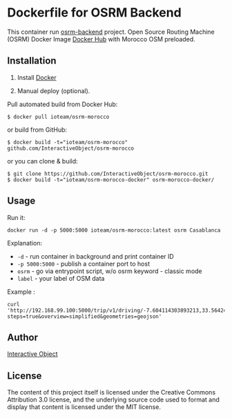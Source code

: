 # Dockerfile for OSRM Backend
This container run [osrm-backend](https://github.com/Project-OSRM/osrm-backend) project.
Open Source Routing Machine (OSRM) Docker Image [Docker Hub](https://hub.docker.com/r/ioteam/osrm-morocco-docker/) with Morocco OSM preloaded.

## Installation

1. Install [Docker](https://www.docker.com/)

2. Manual deploy (optional).

  Pull automated build from Docker Hub:
  ```
  $ docker pull ioteam/osrm-morocco
  ```
  or build from GitHub:
  ```
  $ docker build -t="ioteam/osrm-morocco" github.com/InteractiveObject/osrm-morocco
  ```
  or you can clone & build:  
  ```
  $ git clone https://github.com/InteractiveObject/osrm-morocco.git  
  $ docker build -t="ioteam/osrm-morocco-docker" osrm-morocco-docker/
  ```

## Usage
Run it:  
```
docker run -d -p 5000:5000 ioteam/osrm-morocco:latest osrm Casablanca
```  

Explanation:  
- `-d` - run container in background and print container ID 
- `-p 5000:5000` - publish a container port to host
- `osrm` - go via entrypoint script, w/o osrm keyword - classic mode
- `label` - your label of OSM data

Example :
```
curl 'http://192.168.99.100:5000/trip/v1/driving/-7.604114303893213,33.564246042507165;-7.5032717430179545,33.55778473602738.json?steps=true&overview=simplified&geometries=geojson'

```

## Author
[Interactive Object](https://interactive-object.com) 


## License
The content of this project itself is licensed under the Creative Commons Attribution 3.0 license, and the underlying source code used to format and display that content is licensed under the MIT license.
